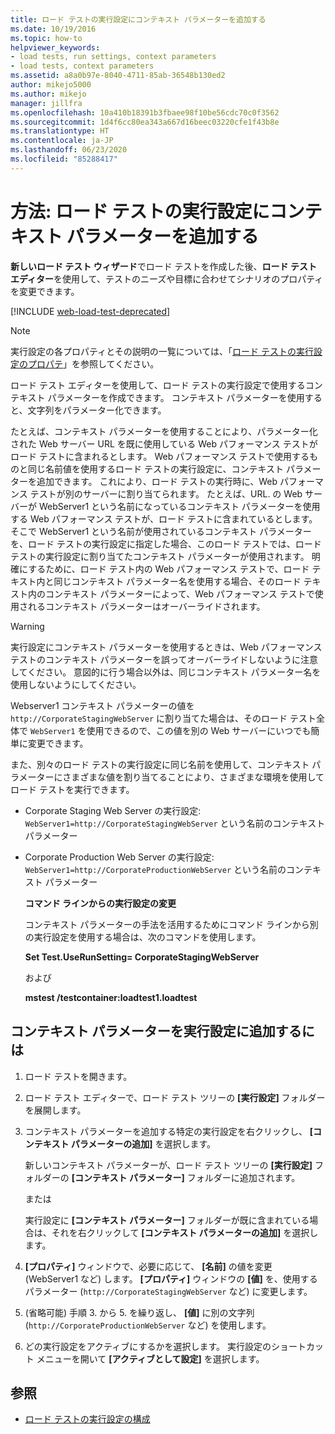 ```yaml
---
title: ロード テストの実行設定にコンテキスト パラメーターを追加する
ms.date: 10/19/2016
ms.topic: how-to
helpviewer_keywords:
- load tests, run settings, context parameters
- load tests, context parameters
ms.assetid: a8a0b97e-8040-4711-85ab-36548b130ed2
author: mikejo5000
ms.author: mikejo
manager: jillfra
ms.openlocfilehash: 10a410b18391b3fbaee98f10be56cdc70c0f3562
ms.sourcegitcommit: 1d4f6cc80ea343a667d16beec03220cfe1f43b8e
ms.translationtype: HT
ms.contentlocale: ja-JP
ms.lasthandoff: 06/23/2020
ms.locfileid: "85288417"
---
```

# <a name="how-to-add-context-parameters-to-a-load-test-run-setting"></a>方法: ロード テストの実行設定にコンテキスト パラメーターを追加する

**新しいロード テスト ウィザード**でロード テストを作成した後、**ロード テスト エディター**を使用して、テストのニーズや目標に合わせてシナリオのプロパティを変更できます。

[!INCLUDE [web-load-test-deprecated](includes/web-load-test-deprecated.md)]

> [!NOTE]
> 実行設定の各プロパティとその説明の一覧については、「[ロード テストの実行設定のプロパテ](../test/load-test-run-settings-properties.md)」を参照してください。

ロード テスト エディターを使用して、ロード テストの実行設定で使用するコンテキスト パラメーターを作成できます。 コンテキスト パラメーターを使用すると、文字列をパラメーター化できます。

たとえば、コンテキスト パラメーターを使用することにより、パラメーター化された Web サーバー URL を既に使用している Web パフォーマンス テストがロード テストに含まれるとします。 Web パフォーマンス テストで使用するものと同じ名前値を使用するロード テストの実行設定に、コンテキスト パラメーターを追加できます。 これにより、ロード テストの実行時に、Web パフォーマンス テストが別のサーバーに割り当てられます。 たとえば、URL. の Web サーバーが WebServer1 という名前になっているコンテキスト パラメーターを使用する Web パフォーマンス テストが、ロード テストに含まれているとします。 そこで WebServer1 という名前が使用されているコンテキスト パラメーターを、ロード テストの実行設定に指定した場合、このロード テストでは、ロード テストの実行設定に割り当てたコンテキスト パラメーターが使用されます。 明確にするために、ロード テスト内の Web パフォーマンス テストで、ロード テキスト内と同じコンテキスト パラメーター名を使用する場合、そのロード テキスト内のコンテキスト パラメーターによって、Web パフォーマンス テストで使用されるコンテキスト パラメーターはオーバーライドされます。

> [!WARNING]
> 実行設定にコンテキスト パラメーターを使用するときは、Web パフォーマンス テストのコンテキスト パラメーターを誤ってオーバーライドしないように注意してください。 意図的に行う場合以外は、同じコンテキスト パラメーター名を使用しないようにしてください。

Webserver1 コンテキスト パラメーターの値を `http://CorporateStagingWebServer` に割り当てた場合は、そのロード テスト全体で `WebServer1` を使用できるので、この値を別の Web サーバーにいつでも簡単に変更できます。

また、別々のロード テストの実行設定に同じ名前を使用して、コンテキスト パラメーターにさまざまな値を割り当てることにより、さまざまな環境を使用してロード テストを実行できます。

- Corporate Staging Web Server の実行設定: `WebServer1=http://CorporateStagingWebServer` という名前のコンテキスト パラメーター

- Corporate Production Web Server の実行設定: `WebServer1=http://CorporateProductionWebServer` という名前のコンテキスト パラメーター

  **コマンド ラインからの実行設定の変更**

  コンテキスト パラメーターの手法を活用するためにコマンド ラインから別の実行設定を使用する場合は、次のコマンドを使用します。

  **Set Test.UseRunSetting= CorporateStagingWebServer**

  および

  **mstest /testcontainer:loadtest1.loadtest**

## <a name="to-add-a-context-parameter-to-a-run-setting"></a>コンテキスト パラメーターを実行設定に追加するには

1. ロード テストを開きます。

2. ロード テスト エディターで、ロード テスト ツリーの **[実行設定]** フォルダーを展開します。

3. コンテキスト パラメーターを追加する特定の実行設定を右クリックし、 **[コンテキスト パラメーターの追加]** を選択します。

     新しいコンテキスト パラメーターが、ロード テスト ツリーの **[実行設定]** フォルダーの **[コンテキスト パラメーター]** フォルダーに追加されます。

     または

     実行設定に **[コンテキスト パラメーター]** フォルダーが既に含まれている場合は、それを右クリックして **[コンテキスト パラメーターの追加]** を選択します。

4. **[プロパティ]** ウィンドウで、必要に応じて、 **[名前]** の値を変更 (WebServer1 など) します。 **[プロパティ]** ウィンドウの **[値]** を、使用するパラメーター (`http://CorporateStagingWebServer` など) に変更します。

5. (省略可能) 手順 3. から 5. を繰り返し、 **[値]** に別の文字列 (`http://CorporateProductionWebServer` など) を使用します。

6. どの実行設定をアクティブにするかを選択します。 実行設定のショートカット メニューを開いて **[アクティブとして設定]** を選択します。

## <a name="see-also"></a>参照

- [ロード テストの実行設定の構成](../test/configure-load-test-run-settings.md)
